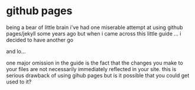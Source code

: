 # github pages

being a bear of little brain i've had one miserable attempt at using github pages/jekyll some years ago but when i came across this little guide ... i decided to have another go

and lo...

one major omission in the guide is the fact that the changes you make to your files are not necessarily immediately reflected in your site. this is serious drawback of using gihub pages but is it possible that you could get used to it?
